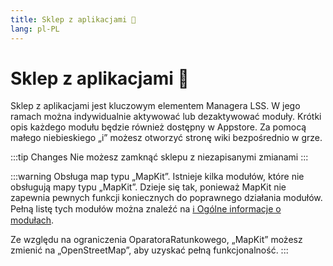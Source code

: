 ```yaml
---
title: Sklep z aplikacjami 🛒
lang: pl-PL
---
```


# Sklep z aplikacjami :shopping_cart:

Sklep z aplikacjami jest kluczowym elementem Managera LSS. W jego ramach można indywidualnie aktywować lub dezaktywować moduły. Krótki opis każdego modułu będzie również dostępny w Appstore. Za pomocą małego niebieskiego „i” możesz otworzyć stronę wiki bezpośrednio w grze. 

:::tip Changes
Nie możesz zamknąć sklepu z niezapisanymi zmianami
:::

:::warning Obsługa map typu „MapKit”.
Istnieje kilka modułów, które nie obsługują mapy typu „MapKit”. Dzieje się tak, ponieważ MapKit nie zapewnia pewnych funkcji koniecznych do poprawnego działania modułów. Pełną listę tych modułów można znaleźć na [ℹ️ Ogólne informacje o modułach](apps.md).

Ze względu na ograniczenia OparatoraRatunkowego, „MapKit” możesz zmienić na „OpenStreetMap”, aby uzyskać pełną funkcjonalność.
:::
